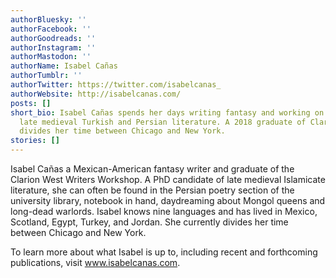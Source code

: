 ```yaml
---
authorBluesky: ''
authorFacebook: ''
authorGoodreads: ''
authorInstagram: ''
authorMastodon: ''
authorName: Isabel Cañas
authorTumblr: ''
authorTwitter: https://twitter.com/isabelcanas_
authorWebsite: http://isabelcanas.com/
posts: []
short_bio: Isabel Cañas spends her days writing fantasy and working on her PhD in
  late medieval Turkish and Persian literature. A 2018 graduate of Clarion West, she
  divides her time between Chicago and New York.
stories: []
---
```


Isabel Cañas a Mexican-American fantasy writer and graduate of the Clarion West Writers Workshop. A PhD candidate of late medieval Islamicate literature, she can often be found in the Persian poetry section of the university library, notebook in hand, daydreaming about Mongol queens and long-dead warlords. Isabel knows nine languages and has lived in Mexico, Scotland, Egypt, Turkey, and Jordan. She currently divides her time between Chicago and New York.

To learn more about what Isabel is up to, including recent and forthcoming publications, visit www.isabelcanas.com.